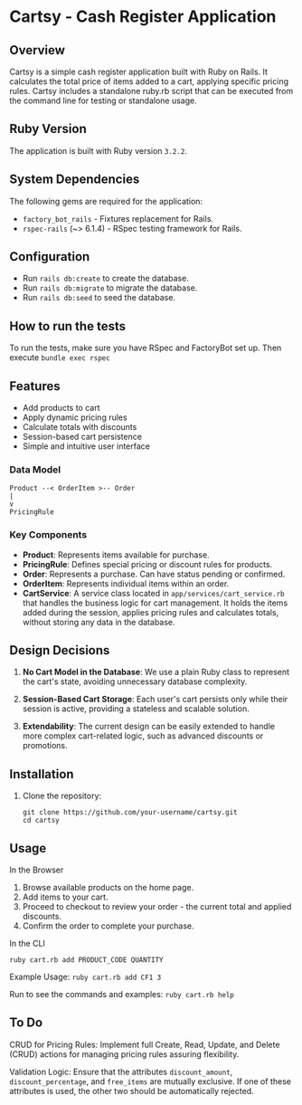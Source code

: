 # Cartsy - Cash Register Application

## Overview

Cartsy is a simple cash register application built with Ruby on Rails. It calculates the total price of items added to a cart, applying specific pricing rules. Cartsy includes a standalone ruby.rb script that can be executed from the command line for testing or standalone usage.
<br>


## Ruby Version

The application is built with Ruby version `3.2.2`.

## System Dependencies

The following gems are required for the application:

- `factory_bot_rails` - Fixtures replacement for Rails.
- `rspec-rails` (~> 6.1.4) - RSpec testing framework for Rails.

## Configuration

- Run `rails db:create` to create the database.
- Run `rails db:migrate` to migrate the database.
- Run `rails db:seed` to seed the database.

## How to run the tests

To run the tests, make sure you have RSpec and FactoryBot set up.
Then execute `bundle exec rspec`

## Features

- Add products to cart
- Apply dynamic pricing rules
- Calculate totals with discounts
- Session-based cart persistence
- Simple and intuitive user interface

### Data Model

```
Product --< OrderItem >-- Order
|
v
PricingRule
```

### Key Components

- **Product**: Represents items available for purchase.
- **PricingRule**: Defines special pricing or discount rules for products.
- **Order**: Represents a purchase. Can have status pending or confirmed.
- **OrderItem**: Represents individual items within an order.
- **CartService**: A service class located in `app/services/cart_service.rb` that handles the business logic for cart management. It holds the items added during the session, applies pricing rules and calculates totals, without storing any data in the database.

## Design Decisions

1. **No Cart Model in the Database**: We use a plain Ruby class to represent the cart's state, avoiding unnecessary database complexity.

2. **Session-Based Cart Storage**: Each user's cart persists only while their session is active, providing a stateless and scalable solution.

3. **Extendability**: The current design can be easily extended to handle more complex cart-related logic, such as advanced discounts or promotions.

## Installation

1. Clone the repository:

   ```
   git clone https://github.com/your-username/cartsy.git
   cd cartsy
   ```

## Usage

In the Browser

1. Browse available products on the home page.
2. Add items to your cart.
3. Proceed to checkout to review your order - the current total and applied discounts.
4. Confirm the order to complete your purchase.

In the CLI

`ruby cart.rb add PRODUCT_CODE QUANTITY`

Example Usage:
`ruby cart.rb add CF1 3`

Run to see the commands and examples:
`ruby cart.rb help`

## To Do

CRUD for Pricing Rules: Implement full Create, Read, Update, and Delete (CRUD) actions for managing pricing rules assuring flexibility.

Validation Logic: Ensure that the attributes `discount_amount`, `discount_percentage`, and `free_items` are mutually exclusive. If one of these attributes is used, the other two should be automatically rejected.
